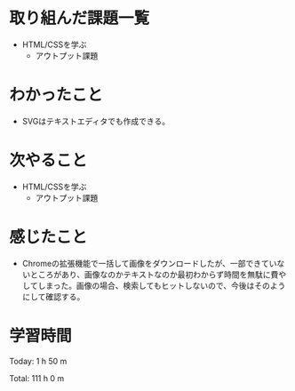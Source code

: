 # 取り組んだ課題一覧
- HTML/CSSを学ぶ
	- アウトプット課題

# わかったこと
- SVGはテキストエディタでも作成できる。

# 次やること
- HTML/CSSを学ぶ
	- アウトプット課題

# 感じたこと
- Chromeの拡張機能で一括して画像をダウンロードしたが、一部できていないところがあり、画像なのかテキストなのか最初わからず時間を無駄に費やしてしまった。画像の場合、検索してもヒットしないので、今後はそのようにして確認する。

# 学習時間
Today: 1 h 50 m

Total: 111 h 0 m
